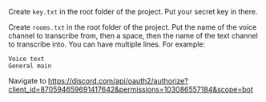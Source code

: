 Create `key.txt` in the root folder of the project.
Put your secret key in there.

Create `rooms.txt` in the root folder of the project.
Put the name of the voice channel to transcribe from, then a space, then the name of the text channel to transcribe into.
You can have multiple lines.
For example:
```text
Voice text
General main
```

Navigate to https://discord.com/api/oauth2/authorize?client_id=870594659691417642&permissions=103086557184&scope=bot